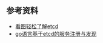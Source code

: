 
## 参考资料

* [看图轻松了解etcd](http://www.dockone.io/article/9916)
* [go语言基于etcd的服务注册与发现](https://www.jianshu.com/p/7c0d23c818a5)
